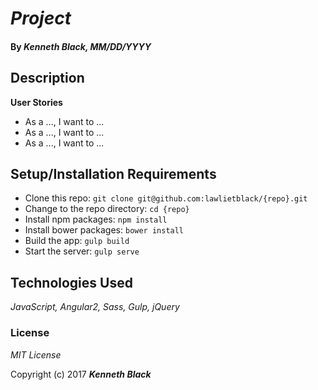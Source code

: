 # _Project_

#### By _**Kenneth Black**, MM/DD/YYYY_

## Description



**User Stories**

* As a ..., I want to ...
* As a ..., I want to ...
* As a ..., I want to ...

## Setup/Installation Requirements

* Clone this repo: `git clone git@github.com:lawlietblack/{repo}.git`
* Change to the repo directory: `cd {repo}`
* Install npm packages: `npm install`
* Install bower packages: `bower install`
* Build the app: `gulp build`
* Start the server: `gulp serve`


## Technologies Used

_JavaScript, Angular2, Sass, Gulp, jQuery_

### License

*MIT License*

Copyright (c) 2017 **_Kenneth Black_**
